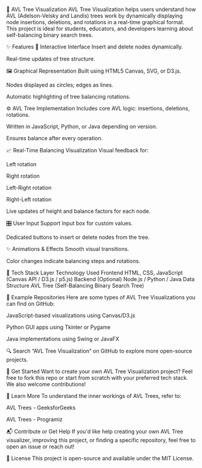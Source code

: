 🌳 AVL Tree Visualization
AVL Tree Visualization helps users understand how AVL (Adelson-Velsky and Landis) trees work by dynamically displaying node insertions, deletions, and rotations in a real-time graphical format. This project is ideal for students, educators, and developers learning about self-balancing binary search trees.

✨ Features
🔄 Interactive Interface
Insert and delete nodes dynamically.

Real-time updates of tree structure.

🖼️ Graphical Representation
Built using HTML5 Canvas, SVG, or D3.js.

Nodes displayed as circles; edges as lines.

Automatic highlighting of tree balancing rotations.

⚙️ AVL Tree Implementation
Includes core AVL logic: insertions, deletions, rotations.

Written in JavaScript, Python, or Java depending on version.

Ensures balance after every operation.

📈 Real-Time Balancing Visualization
Visual feedback for:

Left rotation

Right rotation

Left-Right rotation

Right-Left rotation

Live updates of height and balance factors for each node.

🎛️ User Input Support
Input box for custom values.

Dedicated buttons to insert or delete nodes from the tree.

✨ Animations & Effects
Smooth visual transitions.

Color changes indicate balancing steps and rotations.

🧰 Tech Stack
Layer	Technology Used
Frontend	HTML, CSS, JavaScript (Canvas API / D3.js / p5.js)
Backend (Optional)	Node.js / Python / Java
Data Structure	AVL Tree (Self-Balancing Binary Search Tree)

📂 Example Repositories
Here are some types of AVL Tree Visualizations you can find on GitHub:

JavaScript-based visualizations using Canvas/D3.js

Python GUI apps using Tkinter or Pygame

Java implementations using Swing or JavaFX

🔍 Search “AVL Tree Visualization” on GitHub to explore more open-source projects.

🚀 Get Started
Want to create your own AVL Tree Visualization project? Feel free to fork this repo or start from scratch with your preferred tech stack. We also welcome contributions!

🧠 Learn More
To understand the inner workings of AVL Trees, refer to:

AVL Trees - GeeksforGeeks

AVL Trees - Programiz

📬 Contribute or Get Help
If you'd like help creating your own AVL Tree visualizer, improving this project, or finding a specific repository, feel free to open an issue or reach out!

📄 License
This project is open-source and available under the MIT License.
